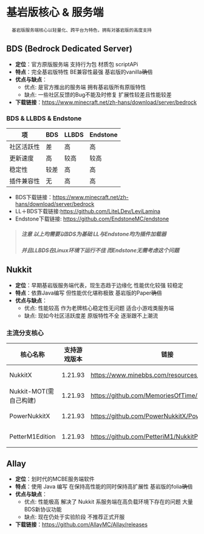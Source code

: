 # 基岩版核心 & 服务端

      基岩版服务端核心以轻量化、跨平台为特色，拥有对基岩版的高度支持

## BDS (Bedrock Dedicated Server)
- **定位**​​：官方原版服务端 支持行为包 材质包 scriptAPi
- **特点**：完全基岩版特性 BE兼容性最强 基岩版的vanilla~~确信~~
- **优点与缺点**：
  - 优点: 是官方推出的服务端 拥有基岩版所有原版特性
  - 缺点: 一些社区反馈的Bug不能及时修复 扩展性较差且性能较差
- **下载链接**：https://www.minecraft.net/zh-hans/download/server/bedrock

###  BDS & LLBDS & Endstone
| 项     | BDS   | LLBDS   | Endstone  |
|-------|------|------|------|
| 社区活跃性 | 差    | 高    | 高    |
| 更新速度 | 高    | 较高    | 较高    |
| 稳定性  | 较差   | 高   | 高   |
| 插件兼容性 |无 |高 | 高 |

- BDS下载链接：https://www.minecraft.net/zh-hans/download/server/bedrock
- LL＋BDS下载链接:https://github.com/LiteLDev/LeviLamina
- Endstone下载链接: https://github.com/EndstoneMC/endstone
> ##### 注意 以上均需要以BDS为基础 LL与Endstone均为插件加载器
> ##### 并且LLBDS在Linux环境下运行不佳 而Endstone无需考虑这个问题

## Nukkit
- **定位**​​：早期基岩版服务端代表，现生态趋于边缘化 性能优化较强 较稳定 
- **特点**：依靠Java编写 但性能优化堪称极致 基岩版的Paper~~确信~~
- **优点与缺点**：
  - 优点: 性能较高 作为老牌核心稳定性无问题 适合小游戏类服务端
  - 缺点: 现如今社区活跃度差  原版特性不全 逐渐跟不上潮流

### 主流分支核心
| 核心名称       | 支持游戏版本 | 链接   |JAVA版本| 状态   |
|----------------|--------------|---------|---------|---------|
| NukkitX   |1.21.93 | https://www.minebbs.com/resources/nukkitx.32/|17＋| 活跃|
| Nukkit-MOT(需自己构建)|1.21.93|https://github.com/MemoriesOfTime/Nukkit-MOT |17＋|活跃| 
| PowerNukkitX|  1.21.93|https://github.com/PowerNukkitX/PowerNukkitX|17＋|活跃|
| PetterM1Edition|1.21.93 | https://github.com/PetteriM1/NukkitPetteriM1Edition/|17＋|活跃| 

## Allay
- **定位**​​：划时代的MCBE服务端软件
- **特点**：使用 Java 编写 在保持高性能的同时保持高扩展性 基岩版的folia~~确信~~
- **优点与缺点**：
  - 优点: 性能极高 解决了 Nukkit 系服务端在高负载环境下存在的问题 大量BDS新协议功能
  - 缺点: 现在仍处于实验阶段 不推荐正式开服
- **下载链接**：https://github.com/AllayMC/Allay/releases
 
